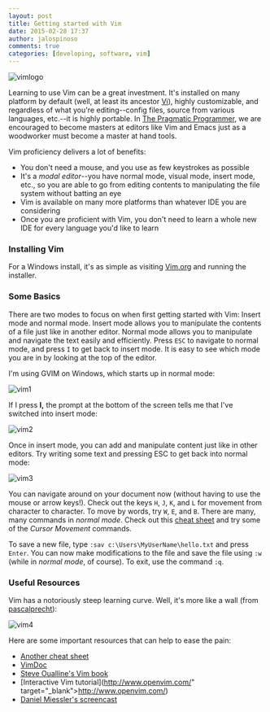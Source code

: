 ```yaml
---
layout: post
title: Getting started with Vim
date: 2015-02-28 17:37
author: jalospinoso
comments: true
categories: [developing, software, vim]
---
```

[1]: http://en.wikipedia.org/wiki/Vi
[2]: http://www.amazon.com/The-Pragmatic-Programmer-Journeyman-Master/dp/020161622X
[3]: http://www.vim.org/download.php
[4]: http://vim.rtorr.com/
[5]:  https://pascalprecht.github.io/2014/03/18/why-i-use-vim/

[vimlogo]: {{site.url}}/images/vim.jpg "Vim"
[vim1]: {{site.url}}/images/2015-02-28_1.jpg "Normal Mode on Vim"
[vim2]: {{site.url}}/images/2015-02-28_2.jpg "Insert Mode on Vim"
[vim3]: {{site.url}}/images/2015-02-28_3.jpg "Text Inserted"
[vim4]: {{site.url}}/images/2015-02-28_4.jpg "Learning Curve"

![vimlogo]

Learning to use Vim can be a great investment. It's installed on many platform by default (well, at least its ancestor [Vi][1]), highly customizable, and regardless of what you're editing--config files, source from various languages, etc.--it is highly portable. In [The Pragmatic Programmer][2], we are encouraged to become masters at editors like Vim and Emacs just as a woodworker must become a master at hand tools.

Vim proficiency delivers a lot of benefits:

* You don't need a mouse, and you use as few keystrokes as possible
* It's a *modal editor*--you have normal mode, visual mode, insert mode, etc., so you are able to go from editing contents to manipulating the file system without batting an eye
* Vim is available on many more platforms than whatever IDE you are considering
* Once you are proficient with Vim, you don't need to learn a whole new IDE for every language you'd like to learn

### Installing Vim

For a Windows install, it's as simple as visiting [Vim.org][3] and running the installer.

### Some Basics

There are two modes to focus on when first getting started with Vim: Insert mode and normal mode. Insert mode allows you to manipulate the contents of a file just like in another editor. Normal mode allows you to manipulate and navigate the text easily and efficiently. Press `ESC` to navigate to normal mode, and press `I` to get back to insert mode. It is easy to see which mode you are in by looking at the top of the editor.

I'm using GVIM on Windows, which starts up in normal mode:

![vim1]

If I press <strong>I,</strong> the prompt at the bottom of the screen tells me that I've switched into insert mode:

![vim2]

Once in insert mode, you can add and manipulate content just like in other editors. Try writing some text and pressing ESC to get back into normal mode:

![vim3]

You can navigate around on your document now (without having to use the mouse or arrow keys!). Check out the keys `H`, `J`, `K`, and `L` for movement from character to character. To move by words, try `W`, `E`, and `B`. There are many, many commands in *normal mode*. Check out this [cheat sheet][4] and try some of the *Cursor Movement* commands.

To save a new file, type `:sav c:\Users\MyUserName\hello.txt` and press `Enter`. You can now make modifications to the file and save the file using `:w` (while in *normal mode*, of course). To exit, use the command `:q`.

### Useful Resources

Vim has a notoriously steep learning curve. Well, it's more like a wall (from [pascalprecht][5]):

![vim4]

Here are some important resources that can help to ease the pain:

* [Another cheat sheet](http://www.angelwatt.com/coding/notes/vim-commands.html)
* [VimDoc](http://vimdoc.sourceforge.net/)
* [Steve Oualline's Vim book](ftp://ftp.vim.org/pub/vim/doc/book/vimbook-OPL.pdf)
* [Interactive Vim tutorial](http://www.openvim.com/" target="_blank">http://www.openvim.com/)
* [Daniel Miessler's screencast](https://danielmiessler.com/blog/vim-primer-screencast/)
